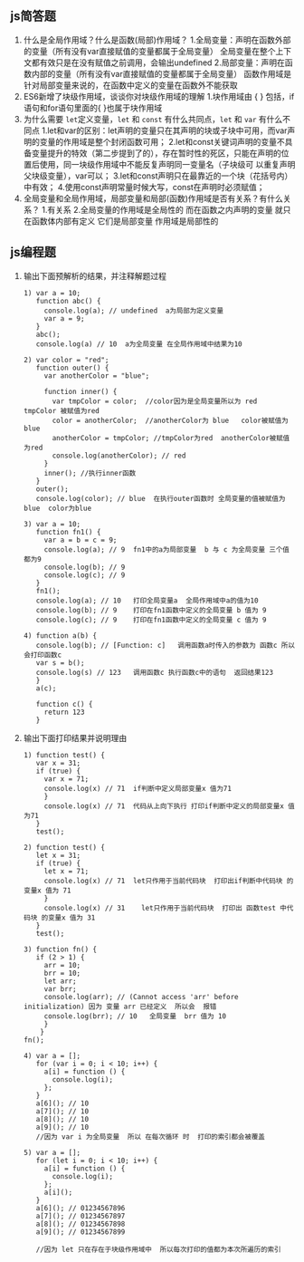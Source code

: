 ## js简答题

1. 什么是全局作用域？什么是函数(局部)作用域？ 
1.全局变量：声明在函数外部的变量（所有没有var直接赋值的变量都属于全局变量） 全局变量在整个上下文都有效只是在没有赋值之前调用，会输出undefined 
2.局部变量：声明在函数内部的变量（所有没有var直接赋值的变量都属于全局变量） 函数作用域是针对局部变量来说的，在函数中定义的变量在函数外不能获取
2. ES6新增了块级作用域，谈谈你对块级作用域的理解 
1.块作用域由 { } 包括，if语句和for语句里面的{ }也属于块作用域
3. 为什么需要 `let`定义变量，`let` 和 `const` 有什么共同点，`let` 和 `var` 有什么不同点 
1.let和var的区别：let声明的变量只在其声明的块或子块中可用，而var声明的变量的作用域是整个封闭函数可用； 
2.let和const关键词声明的变量不具备变量提升的特效（第二步提到了的），存在暂时性的死区，只能在声明的位置后使用，同一块级作用域中不能反复声明同一变量名（子块级可 以重复声明父块级变量），var可以； 
3.let和const声明只在最靠近的一个块（花括号内）中有效； 
4.使用const声明常量时候大写，const在声明时必须赋值；
4. 全局变量和全局作用域，局部变量和局部(函数)作用域是否有关系？有什么关系？ 
1.有关系 
2.全局变量的作用域是全局性的 而在函数之内声明的变量 就只在函数体内部有定义 它们是局部变量 作用域是局部性的

## js编程题

1. 输出下面预解析的结果，并注释解题过程

   ```
   1) var a = 10;
      function abc() {
        console.log(a); // undefined  a为局部为定义变量
        var a = 9;
      }
      abc();
      console.log(a) // 10  a为全局变量 在全局作用域中结果为10   
   
   2) var color = "red";
      function outer() {
        var anotherColor = "blue";
      
        function inner() {
          var tmpColor = color;  //color因为是全局变量所以为 red  tmpColor 被赋值为red 
          color = anotherColor;  //anotherColor为 blue   color被赋值为blue     
          anotherColor = tmpColor; //tmpColor为red  anotherColor被赋值为red
          console.log(anotherColor); // red  
        }
        inner(); //执行inner函数
      }
      outer();
      console.log(color); // blue  在执行outer函数时 全局变量的值被赋值为blue  color为blue
   
   3) var a = 10;
      function fn1() {
        var a = b = c = 9;
        console.log(a); // 9  fn1中的a为局部变量  b 与 c 为全局变量 三个值都为9  
        console.log(b); // 9 
        console.log(c); // 9 
      }
      fn1();
      console.log(a); // 10   打印全局变量a  全局作用域中a的值为10 
      console.log(b); // 9    打印在fn1函数中定义的全局变量 b 值为 9
      console.log(c); // 9    打印在fn1函数中定义的全局变量 c 值为 9
   
   4) function a(b) {
      console.log(b); // [Function: c]   调用函数a时传入的参数为 函数c 所以会打印函数c 
      var s = b();
      console.log(s) // 123   调用函数c 执行函数c中的语句  返回结果123
      }
      a(c);
     
      function c() {
        return 123
      }
   ```

2. 输出下面打印结果并说明理由

   ```
   1) function test() {
      var x = 31; 
      if (true) {
        var x = 71; 
        console.log(x) // 71  if判断中定义局部变量x 值为71
        }
        console.log(x) // 71  代码从上向下执行 打印if判断中定义的局部变量x 值为71
      }
      test();
   
   2) function test() {
      let x = 31; 
      if (true) {
        let x = 71; 
        console.log(x) // 71  let只作用于当前代码块  打印出if判断中代码块 的变量x 值为 71
        }
        console.log(x) // 31    let只作用于当前代码块  打印出 函数test 中代码块 的变量x 值为 31
      }
      test();
   
   3) function fn() {
      if (2 > 1) {
        arr = 10;
        brr = 10;
        let arr; 
        var brr;
        console.log(arr); // (Cannot access 'arr' before initialization) 因为 变量 arr 已经定义  所以会  报错
        console.log(brr); // 10   全局变量  brr 值为 10   
        }
       }
   fn();
   
   4) var a = [];
      for (var i = 0; i < 10; i++) {
        a[i] = function () {
          console.log(i);
        };
      }
      a[6](); // 10  
      a[7](); // 10  
      a[8](); // 10  
      a[9](); // 10  
      //因为 var i 为全局变量  所以 在每次循环 时  打印的索引都会被覆盖 
   
   5) var a = [];
      for (let i = 0; i < 10; i++) {
        a[i] = function () {
          console.log(i); 
        };
        a[i]();
      }
      a[6](); // 01234567896  
      a[7](); // 01234567897  
      a[8](); // 01234567898  
      a[9](); // 01234567899  
   
      //因为 let 只在存在于块级作用域中  所以每次打印的值都为本次所遍历的索引
   ```